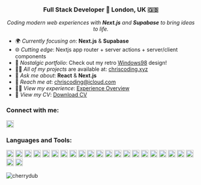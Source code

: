 <!-- <h1 align="center">Chris Wiz</h1> -->
<h3 align="center">Full Stack Developer 👾 London, UK 🇬🇧</h3>

<p align="center">
  <em>Coding modern web experiences with <strong>Next.js</strong> and <strong>Supabase</strong> to bring ideas to life.</em>
</p>

- 🌍 _Currently focusing on_: <strong>Next.js</strong> & <strong>Supabase</strong>
- 🌐 _Cutting edge_: Nextjs app router + server actions + server/client components
- 💾 _Nostalgic portfolio_: Check out my retro [Windows98](https://98.chriscoding.xyz/) design!
- 👨‍💻 _All of my projects_ are available at: [chriscoding.xyz](https://chriscoding.xyz/)
- 💬 _Ask me about_: <strong>React</strong> & <strong>Next.js</strong>
- 📧 _Reach me at_: <a href="mailto:chriscoding@icloud.com">chriscoding@icloud.com</a>
- 🧑‍💼 _View my experience_: [Experience Overview](https://chriscoding.xyz/#experience)
- 📄 _View my CV_: [Download CV](https://docs.google.com/document/d/1OPZ7AvdwdWzd3o_vCGJ2zDj6sVUScl-3fwgepYFS2-g/edit?usp=sharing)

<h3 align="left">Connect with me:</h3>
<p align="left">
  <a href="https://linkedin.com/in/wisniewskichris" target="_blank">
    <img src="https://img.shields.io/badge/LinkedIn-wisniewskichris-blue?style=flat-square&logo=linkedin&logoColor=white&labelColor=0A66C2" alt="wisniewskichris" height="20"/>
  </a>
</p>

<h3 align="left">Languages and Tools:</h3>
<p align="left">
  <img src="https://img.shields.io/badge/HTML-E34F26?style=flat-square&logo=html5&logoColor=white" alt="HTML" height="20"/>
  <img src="https://img.shields.io/badge/CSS-2B74B8?style=flat-square&logo=css3&logoColor=white" alt="CSS" height="20"/>
  <img src="https://img.shields.io/badge/JavaScript-F7DF1E?style=flat-square&logo=javascript&logoColor=black" alt="JavaScript" height="20"/>
  <img src="https://img.shields.io/badge/TypeScript-3178C6?style=flat-square&logo=typescript&logoColor=white" alt="TypeScript" height="20"/>
  <img src="https://img.shields.io/badge/Tailwind-38B2AC?style=flat-square&logo=tailwind-css&logoColor=white" alt="Tailwind CSS" height="20"/>
  <img src="https://img.shields.io/badge/Framer-0055FF?style=flat-square&logo=framer&logoColor=white" alt="Framer Motion" height="20"/>
  <img src="https://img.shields.io/badge/Figma-F24E1E?style=flat-square&logo=figma&logoColor=white" alt="Figma" height="20"/>
<img src="https://img.shields.io/badge/React-61DAFB?style=flat-square&logo=react&logoColor=black" alt="React" height="20"/>
<img src="https://img.shields.io/badge/Next.js-000000?style=flat-square&logo=next.js&logoColor=white" alt="Next.js" height="20"/>
<img src="https://img.shields.io/badge/Context-61DAFB?style=flat-square&logo=react&logoColor=black" alt="Context API" height="20"/>
<img src="https://img.shields.io/badge/Redux-764ABC?style=flat-square&logo=redux&logoColor=white" alt="Redux" height="20"/>
<img src="https://img.shields.io/badge/Tanstack-FF4154?style=flat-square&logo=react-query&logoColor=white" alt="Tanstack" height="20"/>
<img src="https://img.shields.io/badge/Node.js-339933?style=flat-square&logo=node.js&logoColor=white" alt="Node.js" height="20"/>
<img src="https://img.shields.io/badge/Express-000000?style=flat-square&logo=express&logoColor=white" alt="Express" height="20"/>
<img src="https://img.shields.io/badge/Supabase-008060?style=flat-square&logo=supabase&logoColor=white" alt="Supabase" height="20"/>
<img src="https://img.shields.io/badge/Prisma-2D3748?style=flat-square&logo=prisma&logoColor=white" alt="Prisma" height="20"/>
<img src="https://img.shields.io/badge/Zod-0A81AB?style=flat-square&logo=zod&logoColor=white" alt="Zod" height="20"/>
<img src="https://img.shields.io/badge/PostgreSQL-336791?style=flat-square&logo=postgresql&logoColor=white" alt="PostgreSQL" height="20"/>
<img src="https://img.shields.io/badge/MongoDB-47A248?style=flat-square&logo=mongodb&logoColor=white" alt="MongoDB" height="20"/>
<img src="https://img.shields.io/badge/Docker-2496ED?style=flat-square&logo=docker&logoColor=white" alt="Docker" height="20"/>
  <img src="https://img.shields.io/badge/Jest-C21325?style=flat-square&logo=jest&logoColor=white" alt="Jest" height="20"/>
  <img src="https://img.shields.io/badge/Git-F05032?style=flat-square&logo=git&logoColor=white" alt="Git" height="20"/>
  <img src="https://img.shields.io/badge/GitHub-181717?style=flat-square&logo=github&logoColor=white" alt="GitHub" height="20"/>
</p>

<p align="left"> <img src="https://komarev.com/ghpvc/?username=cherrydub&label=Profile%20views&color=0e75b6&style=flat" alt="cherrydub" /> </p>
